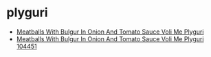 # plyguri

 * [Meatballs With Bulgur In Onion And Tomato Sauce Voli Me Plyguri](../../index/m/meatballs-with-bulgur-in-onion-and-tomato-sauce-voli-me-plyguri-104451.json)
 * [Meatballs With Bulgur In Onion And Tomato Sauce Voli Me Plyguri 104451](../../index/m/meatballs-with-bulgur-in-onion-and-tomato-sauce-voli-me-plyguri-104451.json)
